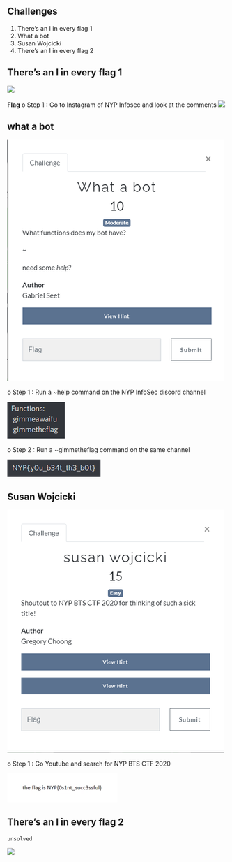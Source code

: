 ## Challenges
1. There’s an I in every flag 1
2. What a bot
3. Susan Wojcicki
4. There’s an I in every flag 2

## There’s an I in every flag 1
![](./There’s%20an%20I%20in%20every%20flag%201/challenge.png)


**Flag**
o	Step 1 : Go to Instagram of NYP Infosec and look at the comments
![](./There’s%20an%20I%20in%20every%20flag%201/flag.png)


## what a bot
![](./What%20a%20bot/challenge.png)

o	Step 1 : Run a ~help command on the NYP InfoSec discord channel

![](./What%20a%20bot/function.png)

o	Step 2 : Run a ~gimmetheflag command on the same channel

![](./What%20a%20bot/flag.png)



## Susan Wojcicki
![](./Susan%20Wojcicki/challenge.png)

o	Step 1 : Go Youtube and search for NYP BTS CTF 2020

![](./Susan%20Wojcicki/flag.png)



## There’s an I in every flag 2
```
unsolved
```
![](./There’s%20an%20I%20in%20every%20flag%202/challenge.png)
